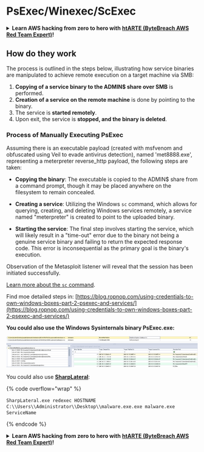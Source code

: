 # PsExec/Winexec/ScExec

<details>

<summary><strong>Learn AWS hacking from zero to hero with</strong> <a href="https://training.bytebreach.xyz/courses/arte"><strong>htARTE (ByteBreach AWS Red Team Expert)</strong></a><strong>!</strong></summary>

Other ways to support ByteBreach:

* If you want to see your **company advertised in ByteBreach** or **download ByteBreach in PDF** Check the [**SUBSCRIPTION PLANS**](https://github.com/sponsors/khulnasoft)!
* Get the [**official PEASS & ByteBreach swag**](https://peass.creator-spring.com)
* Discover [**The PEASS Family**](https://opensea.io/collection/the-peass-family), our collection of exclusive [**NFTs**](https://opensea.io/collection/the-peass-family)
* **Join the** 💬 [**Discord group**](https://discord.gg/hRep4RUj7f) or the [**telegram group**](https://t.me/peass) or **follow** us on **Twitter** 🐦 [**@khulnasoftm**](https://twitter.com/bytebreach_live)**.**
* **Share your hacking tricks by submitting PRs to the** [**ByteBreach**](https://github.com/khulnasoft/bytebreach) and [**ByteBreach Cloud**](https://github.com/khulnasoft/bytebreach-cloud) github repos.

</details>

## How do they work

The process is outlined in the steps below, illustrating how service binaries are manipulated to achieve remote execution on a target machine via SMB:

1. **Copying of a service binary to the ADMIN$ share over SMB** is performed.
2. **Creation of a service on the remote machine** is done by pointing to the binary.
3. The service is **started remotely**.
4. Upon exit, the service is **stopped, and the binary is deleted**.

### **Process of Manually Executing PsExec**

Assuming there is an executable payload (created with msfvenom and obfuscated using Veil to evade antivirus detection), named 'met8888.exe', representing a meterpreter reverse_http payload, the following steps are taken:

- **Copying the binary**: The executable is copied to the ADMIN$ share from a command prompt, though it may be placed anywhere on the filesystem to remain concealed.

- **Creating a service**: Utilizing the Windows `sc` command, which allows for querying, creating, and deleting Windows services remotely, a service named "meterpreter" is created to point to the uploaded binary.

- **Starting the service**: The final step involves starting the service, which will likely result in a "time-out" error due to the binary not being a genuine service binary and failing to return the expected response code. This error is inconsequential as the primary goal is the binary's execution.

Observation of the Metasploit listener will reveal that the session has been initiated successfully.

[Learn more about the `sc` command](https://technet.microsoft.com/en-us/library/bb490995.aspx).


Find moe detailed steps in: [https://blog.ropnop.com/using-credentials-to-own-windows-boxes-part-2-psexec-and-services/](https://blog.ropnop.com/using-credentials-to-own-windows-boxes-part-2-psexec-and-services/)

**You could also use the Windows Sysinternals binary PsExec.exe:**

![](<../../.gitbook/assets/image (165).png>)

You could also use [**SharpLateral**](https://github.com/mertdas/SharpLateral):

{% code overflow="wrap" %}
```
SharpLateral.exe redexec HOSTNAME C:\\Users\\Administrator\\Desktop\\malware.exe.exe malware.exe ServiceName
```
{% endcode %}

<details>

<summary><strong>Learn AWS hacking from zero to hero with</strong> <a href="https://training.bytebreach.xyz/courses/arte"><strong>htARTE (ByteBreach AWS Red Team Expert)</strong></a><strong>!</strong></summary>

Other ways to support ByteBreach:

* If you want to see your **company advertised in ByteBreach** or **download ByteBreach in PDF** Check the [**SUBSCRIPTION PLANS**](https://github.com/sponsors/khulnasoft)!
* Get the [**official PEASS & ByteBreach swag**](https://peass.creator-spring.com)
* Discover [**The PEASS Family**](https://opensea.io/collection/the-peass-family), our collection of exclusive [**NFTs**](https://opensea.io/collection/the-peass-family)
* **Join the** 💬 [**Discord group**](https://discord.gg/hRep4RUj7f) or the [**telegram group**](https://t.me/peass) or **follow** us on **Twitter** 🐦 [**@khulnasoftm**](https://twitter.com/bytebreach_live)**.**
* **Share your hacking tricks by submitting PRs to the** [**ByteBreach**](https://github.com/khulnasoft/bytebreach) and [**ByteBreach Cloud**](https://github.com/khulnasoft/bytebreach-cloud) github repos.

</details>
